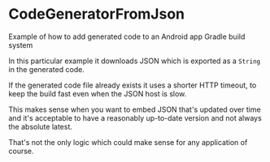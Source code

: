 # CodeGeneratorFromJson
Example of how to add generated code to an Android app Gradle build system

In this particular example it downloads JSON which is exported as a `String` in the generated code.

If the generated code file already exists it uses a shorter HTTP timeout, to keep the build fast even when the JSON host is slow.

This makes sense when you want to embed JSON that's updated over time and it's acceptable to have a reasonably up-to-date version and not always the absolute latest.

That's not the only logic which could make sense for any application of course.
